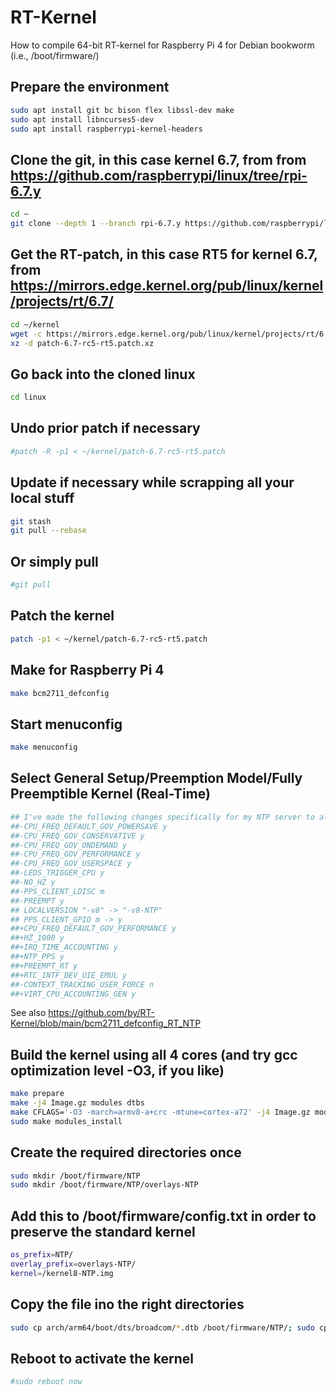 # RT-Kernel
How to compile 64-bit RT-kernel for Raspberry Pi 4 for Debian bookworm (i.e., /boot/firmware/)

## Prepare the environment
```bash
sudo apt install git bc bison flex libssl-dev make
sudo apt install libncurses5-dev
sudo apt install raspberrypi-kernel-headers
```
## Clone the git, in this case kernel 6.7, from from https://github.com/raspberrypi/linux/tree/rpi-6.7.y
```bash
cd ~
git clone --depth 1 --branch rpi-6.7.y https://github.com/raspberrypi/linux
```
## Get the RT-patch, in this case RT5 for kernel 6.7, from https://mirrors.edge.kernel.org/pub/linux/kernel/projects/rt/6.7/
```bash
cd ~/kernel
wget -c https://mirrors.edge.kernel.org/pub/linux/kernel/projects/rt/6.7/patch-6.7-rc5-rt5.patch.xz
xz -d patch-6.7-rc5-rt5.patch.xz
```
## Go back into the cloned linux
```bash
cd linux
```
## Undo prior patch if necessary
```bash
#patch -R -p1 < ~/kernel/patch-6.7-rc5-rt5.patch
```
## Update if necessary while scrapping all your local stuff
```bash
git stash
git pull --rebase
```
## Or simply pull
```bash
#git pull
```
## Patch the kernel
```bash
patch -p1 < ~/kernel/patch-6.7-rc5-rt5.patch
```
## Make for Raspberry Pi 4
```bash
make bcm2711_defconfig
```
## Start menuconfig
```bash
make menuconfig
```
## Select General Setup/Preemption Model/Fully Preemptible Kernel (Real-Time)
```bash
## I've made the following changes specifically for my NTP server to also enable kernel PPS:
##-CPU_FREQ_DEFAULT_GOV_POWERSAVE y
##-CPU_FREQ_GOV_CONSERVATIVE y
##-CPU_FREQ_GOV_ONDEMAND y
##-CPU_FREQ_GOV_PERFORMANCE y
##-CPU_FREQ_GOV_USERSPACE y
##-LEDS_TRIGGER_CPU y
##-NO_HZ y
##-PPS_CLIENT_LDISC m
##-PREEMPT y
## LOCALVERSION "-v8" -> "-v8-NTP"
## PPS_CLIENT_GPIO m -> y
##+CPU_FREQ_DEFAULT_GOV_PERFORMANCE y
##+HZ_1000 y
##+IRQ_TIME_ACCOUNTING y
##+NTP_PPS y
##+PREEMPT_RT y
##+RTC_INTF_DEV_UIE_EMUL y
##-CONTEXT_TRACKING_USER_FORCE n
##+VIRT_CPU_ACCOUNTING_GEN y
```
See also https://github.com/by/RT-Kernel/blob/main/bcm2711_defconfig_RT_NTP

## Build the kernel using all 4 cores (and try gcc optimization level -O3, if you like)
```bash
make prepare
make -j4 Image.gz modules dtbs
make CFLAGS='-O3 -march=armv8-a+crc -mtune=cortex-a72' -j4 Image.gz modules dtbs
sudo make modules_install
```
## Create the required directories once
```bash
sudo mkdir /boot/firmware/NTP
sudo mkdir /boot/firmware/NTP/overlays-NTP
```
## Add this to /boot/firmware/config.txt in order to preserve the standard kernel
```bash
os_prefix=NTP/
overlay_prefix=overlays-NTP/
kernel=/kernel8-NTP.img
```
## Copy the file ino the right directories
```bash
sudo cp arch/arm64/boot/dts/broadcom/*.dtb /boot/firmware/NTP/; sudo cp arch/arm64/boot/dts/overlays/*.dtb* /boot/firmware/NTP/overlays-NTP/; sudo cp arch/arm64/boot/dts/overlays/README /boot/firmware/NTP/overlays-NTP/; sudo cp arch/arm64/boot/Image.gz /boot/firmware/kernel8-NTP.img
```
## Reboot to activate the kernel
```bash
#sudo reboot now
```
